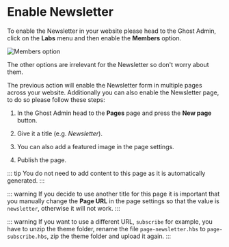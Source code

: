 # Enable Newsletter

To enable the Newsletter in your website please head to the Ghost Admin, click on the **Labs** menu and then enable the **Members** option.

![Members option](https://res.cloudinary.com/edev/image/upload/v1606856650/firma/CleanShot_2020-12-01_at_22.03.18_2x.png)

The other options are irrelevant for the Newsletter so don't worry about them.

The previous action will enable the Newsletter form in multiple pages across your website. Additionally you can also enable the Newsletter page, to do so please follow these steps:

1. In the Ghost Admin head to the **Pages** page and press the **New page** button.

2. Give it a title (e.g. _Newsletter_).

3. You can also add a featured image in the page settings.

3. Publish the page.

::: tip
You do not need to add content to this page as it is automatically generated.
:::

::: warning
If you decide to use another title for this page it is important that you manually change the **Page URL** in the page settings so that the value is `newsletter`, otherwise it will not work.
:::

::: warning
If you want to use a different URL, `subscribe` for example, you have to unzip the theme folder, rename the file `page-newsletter.hbs` to `page-subscribe.hbs`, zip the theme folder and upload it again.
:::
